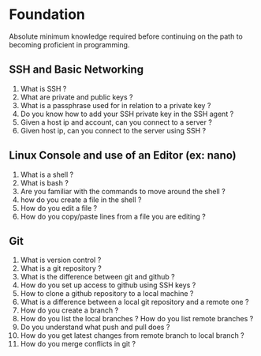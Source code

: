 # Foundation

Absolute minimum knowledge required before continuing on the path 
to becoming proficient in programming. 
 

## SSH and Basic Networking

1. What is SSH ?
2. What are private and public keys ?
3. What is a passphrase used for in relation to a private key ?
4. Do you know how to add your SSH private key in the SSH agent ? 
5. Given a host ip and account, can you connect to a server ?
6. Given host ip, can you connect to the server using SSH ?

## Linux Console and use of an Editor (ex: nano)

1. What is a shell ?
2. What is bash ?
3. Are you familiar with the commands to move around the shell ?
4. how do you create a file in the shell ?
5. How do you edit a file ?
6. How do you copy/paste lines from a file you are editing ?

## Git

1. What is version control ?
2. What is a git repository ?
3. What is the difference between git and github ?
4. How do you set up access to github using SSH keys ?
5. How to clone a github repository to a local machine ?
6. What is a difference between a local git repository and a remote one ?
7. How do you create a branch ?
8. How do you list the local branches ? How do you list remote branches ?
9. Do you understand what push and pull does ?
10. How do you get latest changes from remote branch to local branch ?
11. How do you merge conflicts in git ?

 
